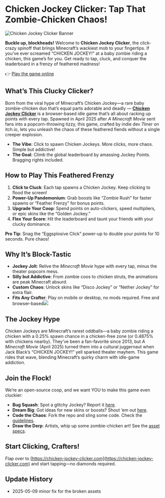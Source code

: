 # Chicken Jockey Clicker: Tap That Zombie-Chicken Chaos!

![Chicken Jockey Clicker Banner](https://dam.chicken-jockey-clicker.com/images/chicken-jockey-clicker-banner.png)

**Buckle up, blockheads!** Welcome to **Chicken Jockey Clicker**, the click-crazy spinoff that brings Minecraft’s wackiest mob to your fingertips. If you’ve ever screamed “CHICKEN JOCKEY!” at a baby zombie riding a chicken, this game’s for you. Get ready to tap, cluck, and conquer the leaderboard in a frenzy of feathered madness!

👉 [Play the game online](https://chicken-jockey-clicker.com) 

## What’s This Clucky Clicker?

Born from the viral hype of Minecraft’s Chicken Jockey—a rare baby zombie-chicken duo that’s equal parts adorable and deadly — **[Chicken Jockey Clicker](https://chicken-jockey-clicker.com)** is a browser-based idle game that’s all about racking up points with every tap. Spawned in April 2025 after *A Minecraft Movie* sent fans into a popcorn-throwing tizzy, this game, crafted by indie dev 7liner on itch.io, lets you unleash the chaos of these feathered fiends without a single creeper explosion.[](https://7liner.itch.io/chickenjockeythegame)[](https://knowyourmeme.com/memes/chicken-jockey-minecraft-movie)

- **The Vibe**: Click to spawn Chicken Jockeys. More clicks, more chaos. Simple but addictive!
- **The Goal**: Climb the global leaderboard by amassing Jockey Points. Bragging rights included.

## How to Play This Feathered Frenzy

1. **Click to Cluck**: Each tap spawns a Chicken Jockey. Keep clicking to flood the screen!
2. **Power-Up Pandemonium**: Grab boosts like “Zombie Rush” for faster spawns or “Feather Frenzy” for bonus points.
3. **Upgrade Your Coop**: Spend points on auto-clickers, speed multipliers, or epic skins like the “Golden Jockey.”
4. **Flex Your Score**: Hit the leaderboard and taunt your friends with your clucky dominance.

**Pro Tip**: Snag the “Eggsplosive Click” power-up to double your points for 10 seconds. Pure chaos!

## Why It’s Block-Tastic

- **Jockey Jolt**: Relive the *Minecraft Movie* hype with every tap, minus the theater popcorn mess.[](https://www.cnn.com/2025/04/08/entertainment/minecraft-movie-chicken-jockey-explained/index.html)
- **Silly but Addictive**: From zombie coos to chicken struts, the animations are peak Minecraft absurd.
- **Custom Chaos**: Unlock skins like “Disco Jockey” or “Nether Jockey” for extra flair.
- **Fits Any Crafter**: Play on mobile or desktop, no mods required. Free and browser-based![](https://7liner.itch.io/chickenjockeythegame)

## The Jockey Hype

Chicken Jockeys are Minecraft’s rarest oddballs—a baby zombie riding a chicken with a 0.25% spawn chance in a chicken-free zone (or 0.4875% with chickens nearby). They’ve been a fan-favorite since 2013, but *A Minecraft Movie* (April 2025) turned them into a cultural juggernaut when Jack Black’s “CHICKEN JOCKEY!” yell sparked theater mayhem. This game rides that wave, blending Minecraft’s quirky charm with idle-game addiction.[](https://minecraft.fandom.com/wiki/Chicken_Jockey)[](https://www.cnn.com/2025/04/08/entertainment/minecraft-movie-chicken-jockey-explained/index.html)[](https://knowyourmeme.com/memes/chicken-jockey-minecraft-movie)

## Join the Flock!

We’re an open-source coop, and we want YOU to make this game even cluckier:

- **Bug Squash**: Spot a glitchy Jockey? Report it [here](https://github.com/chicken-jockey-clicker/issues).
- **Dream Big**: Got ideas for new skins or boosts? Shout ‘em out [here](https://github.com/chicken-jockey-clicker/discussions).
- **Code the Chaos**: Fork the repo and sling some code. Check the [guidelines](https://github.com/chicken-jockey-clicker/blob/main/CONTRIBUTING.md).
- **Draw the Derp**: Artists, whip up some zombie-chicken art! See the [asset specs](https://github.com/chicken-jockey-clicker/blob/main/ASSETS.md).

## Start Clicking, Crafters!

Flap over to [https://chicken-jockey-clicker.com](https://chicken-jockey-clicker.com) and start tapping—no diamonds required.

## Update History
- 2025-05-09 minor fix for the broken assets

